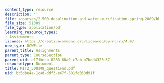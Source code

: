 ```yaml
---
content_type: resource
description: ''
file: /courses/2-500-desalination-and-water-purification-spring-2009/bb5dbe4a1cadddf3ed7f501fd330d91f_MIT2_500s09_questions.pdf
file_size: 51309
file_type: application/pdf
learning_resource_types:
- Assignments
license: https://creativecommons.org/licenses/by-nc-sa/4.0/
ocw_type: OCWFile
parent_title: Assignments
parent_type: CourseSection
parent_uid: e171becb-8283-60a9-c7ab-b7bdd4327c37
resourcetype: Document
title: MIT2_500s09_questions.pdf
uid: bb5dbe4a-1cad-ddf3-ed7f-501fd330d91f
---
```

